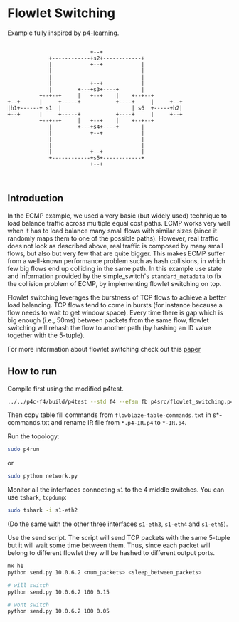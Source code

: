 # Flowlet Switching

Example fully inspired by [p4-learning](https://github.com/nsg-ethz/p4-learning).

```

                          +--+
             +------------+s2+------------+
             |            +--+            |
             |                            |
             |                            |
             |            +--+            |
             |        +---+s3+----+       |
          +--+--+     |   +--+    |    +--+--+
+--+      |     +-----+           +----+     |     +--+
|h1+------+ s1  |                      | s6  +-----+h2|
+--+      |     +-----+           +----+     |     +--+
          +--+--+     |   +--+    |    +--+--+
             |        +---+s4+----+       |
             |            +--+            |
             |                            |
             |                            |
             |            +--+            |
             +------------+s5+------------+
                          +--+



```

## Introduction

In the ECMP example, we used a very basic (but widely used) technique to load balance traffic across
multiple equal cost paths. ECMP works very well when it has to load balance many small flows with similar sizes (since it
randomly maps them to one of the possible paths). However, real traffic does not look as described above, real traffic is composed by many
small flows, but also but very few that are quite bigger. This makes ECMP suffer from a well-known performance problem such as hash collisions,
in which few big flows end up colliding in the same path. In this example use state and information provided by the simple_switch's
`standard_metadata` to fix the collision problem of ECMP, by implementing flowlet switching on top.

Flowlet switching leverages the burstness of TCP flows to achieve a better load balancing. TCP flows tend to come in bursts (for instance because
a flow needs to wait to get window space). Every time there is gap which is big enough (i.e., 50ms) between packets from the same flow, flowlet switching
will rehash the flow to another path (by hashing an ID value together with the 5-tuple).

For more information about flowlet switching check out this [paper](https://www.usenix.org/system/files/conference/nsdi17/nsdi17-vanini.pdf)

## How to run

Compile first using the modified p4test.

```bash
../../p4c-f4/build/p4test --std f4 --efsm fb p4src/flowlet_switching.p4
```

Then copy table fill commands from `flowblaze-table-commands.txt` in s*-commands.txt and rename IR file from `*.p4-IR.p4` to `*-IR.p4`.

Run the topology:

```bash
sudo p4run
```

or

```bash
sudo python network.py
```

Monitor all the interfaces connecting `s1` to the 4 middle switches. You can use `tshark`, `tcpdump`:

```bash
sudo tshark -i s1-eth2
```

(Do the same with the other three interfaces `s1-eth3`, `s1-eth4` and `s1-eth5`).

Use the send script. The script will send TCP packets with the same 5-tuple
but it will wait some time between them. Thus, since each packet will
belong to different flowlet they will be hashed to different output ports.

```bash
mx h1
python send.py 10.0.6.2 <num_packets> <sleep_between_packets>

# will switch
python send.py 10.0.6.2 100 0.15

# wont switch
python send.py 10.0.6.2 100 0.05
```
